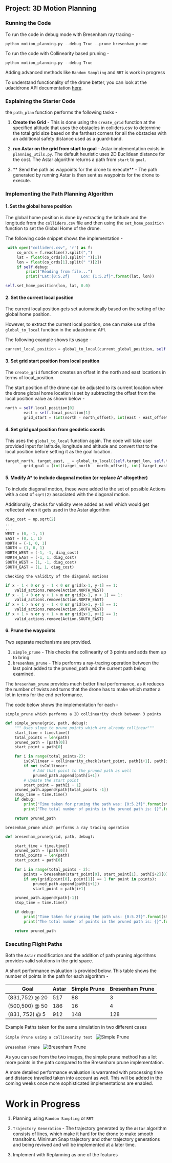 ## Project: 3D Motion Planning

### Running the Code

To run the code in debug mode with Bresenham ray tracing -

```console
python motion_planning.py --debug True --prune bresenham_prune
```
To run the code with Collinearity based pruning -

```console
python motion_planning.py --debug True
```
Adding advanced methods like `Random Sampling` and `RRT` is work in progress

To understand functionality of the drone better, you can look at the udacidrone API documentation [here](https://udacity.github.io/udacidrone/docs/drone-attributes.html).

### Explaining the Starter Code

the `path_plan` function performs the following tasks -
1. **Create the Grid** - This is done using the `create_grid` function at the specified altitude that uses the obstacles in colliders.csv to determine the total grid size based on the farthest corners for all the obstacles with an additional safety distance used as a guard-band.

2. **run Astar on the grid from start to goal** - Astar implementation exists in `planning_utils.py`. The default heuristic uses 2D Euclidean distance for the cost. The Astar algorithm returns a path from `start` to `goal`.

3. ** Send the path as waypoints for the drone to execute** - The path generated by running Astar is then sent as waypoints for the drone to execute.


### Implementing the Path Planning Algorithm

#### 1. Set the global home position
The global home position is done by extracting the latitude and the longitude from the `colliders.csv` file and then using the `set_home_position` function to set the Global Home of the drone.

The following code snippet shows the implementation -

```python
 with open("colliders.csv", 'r') as f:
     co_ords = f.readline().split(",")
     lat = float(co_ords[0].split(" ")[1])
     lon = float(co_ords[1].split(" ")[2])
     if self.debug:
         print("Reading from file...")
         print("Lat:{0:5.2f}     Lon: {1:5.2f}".format(lat, lon))

self.set_home_position(lon, lat, 0.0)

```

#### 2. Set the current local position
The current local position gets set automatically based on the setting of the global home position.

However, to extract the current local position, one can make use of the `global_to_local` function in the udacidrone API.

The following example shows its usage -

```python
current_local_position = global_to_local(current_global_position, self.global_home)
```

#### 3. Set grid start position from local position
The `create_grid` function creates an offset in the north and east locations in terms of local_position.

The start position of the drone can be adjusted to its current location when the drone global home location is set by subtracting the offset from the local position value as shown below -

```python
north = self.local_position[0]
        east = self.local_position[1]
        grid_start = (int(north - north_offset), int(east - east_offset))
```

#### 4. Set grid goal position from geodetic coords
This uses the `global_to_local` function again. The code will take user provided input for latitude, longitude and altitude and convert that to the local position before setting it as the goal location.

```python
target_north, target_east, _ = global_to_local((self.target_lon, self.target_lat, 0.0), self.global_home)
        grid_goal = (int(target_north - north_offset), int( target_east - east_offset))
```

#### 5. Modify A* to include diagonal motion (or replace A* altogether)
To include diagonal motion, these were added to the set of possible Actions with a cost of `sqrt(2)` associated with the diagonal motion.

Additionally, checks for validity were added as well which would get reflected when it gets used in the Astar algorithm

```python
diag_cost = np.sqrt(2)
...
...
WEST = (0, -1, 1)
EAST = (0, 1, 1)
NORTH = (-1, 0, 1)
SOUTH = (1, 0, 1)
NORTH_WEST = (-1, -1, diag_cost)
NORTH_EAST = (-1, 1, diag_cost)
SOUTH_WEST = (1, -1, diag_cost)
SOUTH_EAST = (1, 1, diag_cost)
```

`Checking the validity of the diagonal motions`

```python
if x - 1 < 0 or y - 1 < 0 or grid[x-1, y-1] == 1:
    valid_actions.remove(Action.NORTH_WEST)
if x - 1 < 0 or y + 1 > m or grid[x-1, y + 1] == 1:
    valid_actions.remove(Action.NORTH_EAST)
if x + 1 > n or y - 1 < 0 or grid[x+1, y-1] == 1:
    valid_actions.remove(Action.SOUTH_WEST)
if x + 1 > n or y + 1 > m or grid[x+1, y+1] == 1:
    valid_actions.remove(Action.SOUTH_EAST)
```

#### 6. Prune the waypoints
Two separate mechanisms are provided.
1. `simple_prune` - This checks the collinearity of 3 points and adds them up to bring
2. `bresenham_prune` - This performs a ray-tracing operation between the last point added to the pruned_path and the current path being examined.

The `bresenham_prune` provides much better final performance, as it reduces the number of twists and turns that the drone has to make which matter a lot in terms for the end performance.

The code below shows the implementation for each -

`simple_prune which performs a 2D collinearity check between 3 points`
```python
def simple_prune(grid, path, debug):
    """ Uses slope to prune points which are already collinear"""
    start_time = time.time()
    total_points = len(path)
    pruned_path = [path[0]]
    start_point = path[0]

    for i in range(total_points-2):
        isCollinear = collinearity_check(start_point, path[i+1], path[i+2])
        if not isCollinear:
            # Add that point to the pruned path as well
            pruned_path.append(path[i+1])
        # Update the start point
        start_point = path[i + 1]
    pruned_path.append(path[total_points -1])
    stop_time = time.time()
    if debug:
        print("Time taken for pruning the path was: {0:5.2f}".format(stop_time - start_time))
        print("The total number of points in the pruned path is: {}".format(len(pruned_path)))

    return pruned_path
```

`bresenham_prune which performs a ray tracing operation `

```python
def bresenham_prune(grid, path, debug):

    start_time = time.time()
    pruned_path = [path[0]]
    total_points = len(path)
    start_point = path[0]

    for i in range(total_points - 2):
        points = bresenham(start_point[0], start_point[1], path[i+2][0], path[i+2][1])
        if any(grid[point[0], point[1]] == 1 for point in points):
            pruned_path.append(path[i+1])
            start_point = path[i+1]

    pruned_path.append(path[-1])
    stop_time = time.time()

    if debug:
        print("Time taken for pruning the path was: {0:5.2f}".format(stop_time - start_time))
        print("The total number of points in the pruned path is: {}".format(len(pruned_path)))

    return pruned_path
```


### Executing Flight Paths

Both the `Astar` modification and the addition of path pruning algorithms provides valid solutions in the grid space.

A short performance evaluation is provided below. This table shows the number of points in the path for each algorithm  -

| Goal | Astar | Simple Prune | Bresenham Prune |
|------|-------|--------------|-----------------|
|(831,752) @ 20| 517  | 88  | 3  |
| (500,500) @ 50 | 186  |  16 | 4  |
| (831, 752) @ 5  | 912  | 148  |  128 | |

Example Paths taken for the same simulation in two different cases

`Simple Prune using a collinearity test `
![Simple Prune](images/simple_prune_2.png)

`Bresenham Prune `
![Bresenham Prune](images/bresenham_prune_2.png)

As you can see from the two images, the simple prune method has a lot more points in the path compared to the Bresenham prune implementation.

A more detailed performance evaluation is warranted with processing time and distance travelled taken into account as well. This will be added in the coming weeks once more sophisticated implementations are enabled.

# Work in Progress

1. Planning using `Random Sampling` or `RRT`

2. `Trajectory Generation` - The trajectory generated by the `Astar` algorithm consists of lines, which make it hard for the drone to make smooth transitoins. Minimum Snap trajectory and other trajectory generations and being reviwed and will be implemented at a later time.  

3. Implement with Replanning as one of the features

